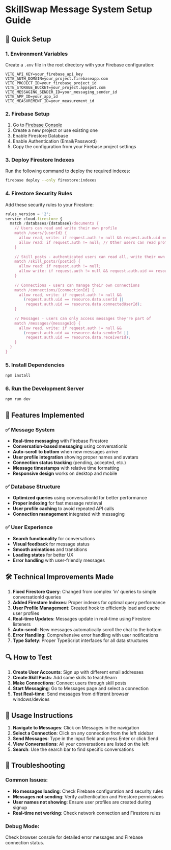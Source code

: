 # SkillSwap Message System Setup Guide

## 🚀 Quick Setup

### 1. Environment Variables
Create a `.env` file in the root directory with your Firebase configuration:

```env
VITE_API_KEY=your_firebase_api_key
VITE_AUTH_DOMAIN=your_project.firebaseapp.com
VITE_PROJECT_ID=your_firebase_project_id
VITE_STORAGE_BUCKET=your_project.appspot.com
VITE_MESSAGING_SENDER_ID=your_messaging_sender_id
VITE_APP_ID=your_app_id
VITE_MEASUREMENT_ID=your_measurement_id
```

### 2. Firebase Setup
1. Go to [Firebase Console](https://console.firebase.google.com/)
2. Create a new project or use existing one
3. Enable Firestore Database
4. Enable Authentication (Email/Password)
5. Copy the configuration from your Firebase project settings

### 3. Deploy Firestore Indexes
Run the following command to deploy the required indexes:
```bash
firebase deploy --only firestore:indexes
```

### 4. Firestore Security Rules
Add these security rules to your Firestore:

```javascript
rules_version = '2';
service cloud.firestore {
  match /databases/{database}/documents {
    // Users can read and write their own profile
    match /users/{userId} {
      allow read, write: if request.auth != null && request.auth.uid == userId;
      allow read: if request.auth != null; // Other users can read profiles
    }
    
    // Skill posts - authenticated users can read all, write their own
    match /skill_posts/{postId} {
      allow read: if request.auth != null;
      allow write: if request.auth != null && request.auth.uid == resource.data.userId;
    }
    
    // Connections - users can manage their own connections
    match /connections/{connectionId} {
      allow read, write: if request.auth != null && 
        (request.auth.uid == resource.data.userId || 
         request.auth.uid == resource.data.connectedUserId);
    }
    
    // Messages - users can only access messages they're part of
    match /messages/{messageId} {
      allow read, write: if request.auth != null && 
        (request.auth.uid == resource.data.senderId || 
         request.auth.uid == resource.data.receiverId);
    }
  }
}
```

### 5. Install Dependencies
```bash
npm install
```

### 6. Run the Development Server
```bash
npm run dev
```

## 🔧 Features Implemented

### ✅ Message System
- **Real-time messaging** with Firebase Firestore
- **Conversation-based messaging** using conversationId
- **Auto-scroll to bottom** when new messages arrive
- **User profile integration** showing proper names and avatars
- **Connection status tracking** (pending, accepted, etc.)
- **Message timestamps** with relative time formatting
- **Responsive design** works on desktop and mobile

### ✅ Database Structure
- **Optimized queries** using conversationId for better performance
- **Proper indexing** for fast message retrieval
- **User profile caching** to avoid repeated API calls
- **Connection management** integrated with messaging

### ✅ User Experience
- **Search functionality** for conversations
- **Visual feedback** for message status
- **Smooth animations** and transitions
- **Loading states** for better UX
- **Error handling** with user-friendly messages

## 🛠️ Technical Improvements Made

1. **Fixed Firestore Query**: Changed from complex 'in' queries to simple conversationId queries
2. **Added Firestore Indexes**: Proper indexes for optimal query performance  
3. **User Profile Management**: Created hook to efficiently load and cache user profiles
4. **Real-time Updates**: Messages update in real-time using Firestore listeners
5. **Auto-scroll**: New messages automatically scroll the chat to the bottom
6. **Error Handling**: Comprehensive error handling with user notifications
7. **Type Safety**: Proper TypeScript interfaces for all data structures

## 🔍 How to Test

1. **Create User Accounts**: Sign up with different email addresses
2. **Create Skill Posts**: Add some skills to teach/learn
3. **Make Connections**: Connect users through skill posts  
4. **Start Messaging**: Go to Messages page and select a connection
5. **Test Real-time**: Send messages from different browser windows/devices

## 📱 Usage Instructions

1. **Navigate to Messages**: Click on Messages in the navigation
2. **Select a Connection**: Click on any connection from the left sidebar
3. **Send Messages**: Type in the input field and press Enter or click Send
4. **View Conversations**: All your conversations are listed on the left
5. **Search**: Use the search bar to find specific conversations

## 🐛 Troubleshooting

### Common Issues:
- **No messages loading**: Check Firebase configuration and security rules
- **Messages not sending**: Verify authentication and Firestore permissions
- **User names not showing**: Ensure user profiles are created during signup
- **Real-time not working**: Check network connection and Firestore rules

### Debug Mode:
Check browser console for detailed error messages and Firebase connection status.
